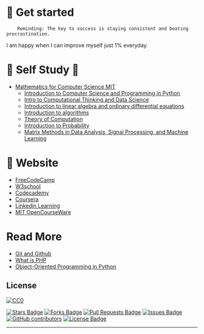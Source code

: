 # 🚀 Get started 

        Reminding: The key to success is staying consistent and beating procrastination.

I am happy when I can improve myself just 1% everyday.

# 📌 Self Study 📌
- [Mathematics for Computer Science MIT](https://www.youtube.com/playlist?list=PLB7540DEDD482705B)
    * [Introduction to Computer Science and Programming in Python](https://www.youtube.com/playlist?list=PLUl4u3cNGP63WbdFxL8giv4yhgdMGaZNA)
    * [Intro to Computational Thinking and Data Science](https://www.youtube.com/playlist?list=PLUl4u3cNGP619EG1wp0kT-7rDE_Az5TNd)
    * [Introduction to linear algebra and ordinary differential equations](https://www.youtube.com/playlist?list=PLUl4u3cNGP63w3DE9izYp_3fpAdi0Wkga)
    * [Introduction to algorithms](https://www.youtube.com/playlist?list=PLUl4u3cNGP63EdVPNLG3ToM6LaEUuStEY)
    * [Theory of Computation](https://www.youtube.com/playlist?list=PLUl4u3cNGP60_JNv2MmK3wkOt9syvfQWY)
    * [Introduction to Probability](https://www.youtube.com/playlist?list=PLUl4u3cNGP60hI9ATjSFgLZpbNJ7myAg6)
    * [Matrix Methods in Data Analysis, Signal Processing, and Machine Learning](https://www.youtube.com/playlist?list=PLUl4u3cNGP63oMNUHXqIUcrkS2PivhN3k)
# 🔎 Website 
  - [FreeCodeCamp](https://www.freecodecamp.org/learn/)  
  - [W3school](https://www.w3schools.com/)
  - [Codecademy](https://www.codecademy.com/catalog)
  - [Coursera](https://www.coursera.org/)
  - [Linkedin Learning](https://www.linkedin.com/learning/?u=35754684)
  - [MIT OpenCourseWare](https://ocw.mit.edu/)
    
# Read More
- [Git and Github](https://www.freecodecamp.org/news/git-and-github-for-beginners/?fbclid=IwAR2Ja0fjNRBCqzqwybaaxEC1CEEkR4Su0ObCfrBIcnmGbFKr0gEh5VGCdO0)
- [What is PHP](https://www.freecodecamp.org/news/what-is-php-write-your-first-php-program/?fbclid=IwAR3FovQJ4Sb_c7flCB_Kwt7JEw8WZG3WiRRA2N7LgDSI2UUTHF0l41xB8Oo)
- [Object-Oriented Programming in Python](https://www.freecodecamp.org/news/object-oriented-programming-in-python/?fbclid=IwAR2MOM6ydxFT-T18_v2pvgMYqGqPBcG9_G9p1veCYIzBlYdo8_N9K7vfTeA)
    
## License 

[![CC0](https://licensebuttons.net/p/zero/1.0/88x31.png)](https://creativecommons.org/publicdomain/zero/1.0/)

<a href="https://github.com/Tontan-Hak/Learn_code/stargazers"><img src="https://img.shields.io/github/stars/Tontan-Hak/Learn_code" alt="Stars Badge"/></a>
<a href="https://github.com/Tontan-Hak/Learn_code/network/members"><img src="https://img.shields.io/github/forks/Tontan-Hak/Learn_code" alt="Forks Badge"/></a>
<a href="https://github.com/Tontan-Hak/Learn_code/pulls"><img src="https://img.shields.io/github/issues-pr/Tontan-Hak/Learn_code" alt="Pull Requests Badge"/></a>
<a href="https://github.com/Tontan-Hak/Learn_code/issues"><img src="https://img.shields.io/github/issues/Tontan-Hak/Learn_code" alt="Issues Badge"/></a>
<a href="https://github.com/Tontan-Hak/Learn_code/graphs/contributors"><img alt="GitHub contributors" src="https://img.shields.io/github/contributors/Tontan-Hak/Learn_code?color=2b9348"></a>
<a href="https://github.com/Tontan-Hak/Learn_code/blob/main/license"><img src="https://img.shields.io/github/license/Tontan-Hak/Learn_code?color=2b9348" alt="License Badge"/></a>

--- 
